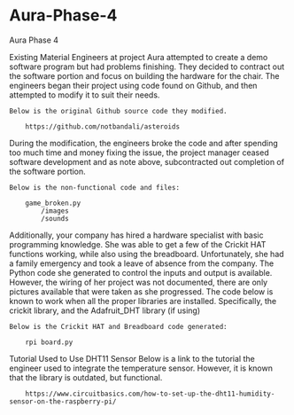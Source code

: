 # Aura-Phase-4
Aura Phase 4

Existing Material
Engineers at project Aura attempted to create a demo software program but had problems finishing.  They decided to contract out
the software portion and focus on building the hardware for the chair.   The engineers began their project using code found on 
Github, and then attempted to modify it to suit their needs. 

    Below is the original Github source code they modified.
  
        https://github.com/notbandali/asteroids

During the modification, the engineers broke the code and after spending too much time and money fixing the issue, the project 
manager ceased software development and as note above, subcontracted out completion of the software portion.

    Below is the non-functional code and files:

        game_broken.py
            /images
            /sounds


Additionally, your company has hired a hardware specialist with basic programming knowledge.  She was able to get a few of the Crickit HAT functions working, while also using the breadboard.   Unfortunately, she had a family emergency and took a leave of absence from the company.  The Python code she generated to control the inputs and output is available.  However, the wiring of her project was not documented, there are only pictures available that were taken as she progressed.
The code below is known to work when all the proper libraries are installed.   Specifically, the crickit library, and the Adafruit_DHT library (if using)

    Below is the Crickit HAT and Breadboard code generated:

        rpi board.py

Tutorial Used to Use DHT11 Sensor
    Below is a link to the tutorial the engineer used to integrate the temperature sensor.   However, it is known that the library 
    is outdated, but functional.

        https://www.circuitbasics.com/how-to-set-up-the-dht11-humidity-sensor-on-the-raspberry-pi/
